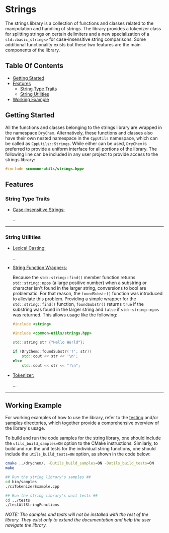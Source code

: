# Strings

The strings library is a collection of functions and classes related to the manipulation and handling of strings. The library provides a tokenizer class for splitting strings on certain delimiters and a new specialization of a `std::basic_string<>` for case-insensitive string comparisons. Some additional functionality exists but these two features are the main components of the library.

## Table Of Contents

- [Getting Started](#Getting-Started)
- [Features](#Features)
  - [String Type Traits](#String-Type-Traits)
  - [String Utilities](#String-Utilities)
- [Working Example](#Working-Example)

## Getting Started

All the functions and classes belonging to the strings library are wrapped in the namespace `DryChem`. Alternatively, these functions and classes also have their own nested namespace in the `CppUtils` namespace, which can be called as `CppUtils::Strings`. While either can be used, `DryChem` is preferred to provide a uniform interface for all portions of the library. The following line can be included in any user project to provide access to the strings library:

```C++
#include <common-utils/strings.hpp>
```

## Features

### String Type Traits

- [Case-Insensitive Strings:](../../../include/common-utils/strings/traits/ciString.hpp)

  ...

---

### String Utilities

- [Lexical Casting:](../../../include/common-utils/strings/utils/lexical_cast.hpp)

  ...

- [String Function Wrappers:](../../../include/common-utils/strings/utils/stringUtils.hpp)

  Because the `std::string::find()` member function returns `std::string::npos` (a large positive number) when a substring or character isn't found in the larger string, conversions to bool are problematic. For that reason, the `foundSubstr()` function was introduced to alleviate this problem. Providing a simple wrapper for the `std::string::find()` function, `foundSubstr()` returns `true` if the substring was found in the larger string and `false` if `std::string::npos` was returned. This allows usage like the following:

  ```C++
  #include <string>

  #include <common-utils/strings.hpp>

  std::string str {"Hello World"};

  if (DryChem::foundSubstr('!', str))
      std::cout << str << '\n';
  else
      std::cout << str << "!\n";
  ```

- [Tokenizer:](../../../include/common-utils/strings/utils/tokenizer.hpp)

  ...

---

## Working Example

For working examples of how to use the library, refer to the [testing](../tests) and/or [samples](../samples) directories, which together provide a comprehensive overview of the library's usage.

To build and run the code samples for the string library, one should include the `utils_build_samples=ON` option to the CMake instructions. Similarly, to build and run the unit tests for the individual string functions, one should include the `utils_build_tests=ON` option, as shown in the code below:

```bash
cmake ../drychem/. -Dutils_build_samples=ON -Dutils_build_tests=ON
make

## Run the string library's samples ##
cd bin/samples
./ciTokenizerExample.cpp

## Run the string library's unit tests ##
cd ../tests
./testAllStringFunctions
```

*NOTE: The samples and tests will not be installed with the rest of the library. They exist only to extend the documentation and help the user navigate the library.*
